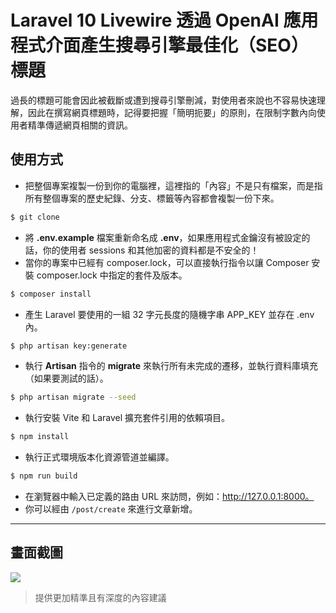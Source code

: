 # Laravel 10 Livewire 透過 OpenAI 應用程式介面產生搜尋引擎最佳化（SEO）標題

過長的標題可能會因此被截斷或遭到搜尋引擎刪減，對使用者來說也不容易快速理解，因此在撰寫網頁標題時，記得要把握「簡明扼要」的原則，在限制字數內向使用者精準傳遞網頁相關的資訊。

## 使用方式
- 把整個專案複製一份到你的電腦裡，這裡指的「內容」不是只有檔案，而是指所有整個專案的歷史紀錄、分支、標籤等內容都會複製一份下來。
```sh
$ git clone
```
- 將 __.env.example__ 檔案重新命名成 __.env__，如果應用程式金鑰沒有被設定的話，你的使用者 sessions 和其他加密的資料都是不安全的！
- 當你的專案中已經有 composer.lock，可以直接執行指令以讓 Composer 安裝 composer.lock 中指定的套件及版本。
```sh
$ composer install
```
- 產生 Laravel 要使用的一組 32 字元長度的隨機字串 APP_KEY 並存在 .env 內。
```sh
$ php artisan key:generate
```
- 執行 __Artisan__ 指令的 __migrate__ 來執行所有未完成的遷移，並執行資料庫填充（如果要測試的話）。
```sh
$ php artisan migrate --seed
```
- 執行安裝 Vite 和 Laravel 擴充套件引用的依賴項目。
```sh
$ npm install
```
- 執行正式環境版本化資源管道並編譯。
```sh
$ npm run build
```
- 在瀏覽器中輸入已定義的路由 URL 來訪問，例如：http://127.0.0.1:8000。
- 你可以經由 `/post/create` 來進行文章新增。

----

## 畫面截圖
![](https://i.imgur.com/m0Tly1R.gif)
> 提供更加精準且有深度的內容建議
